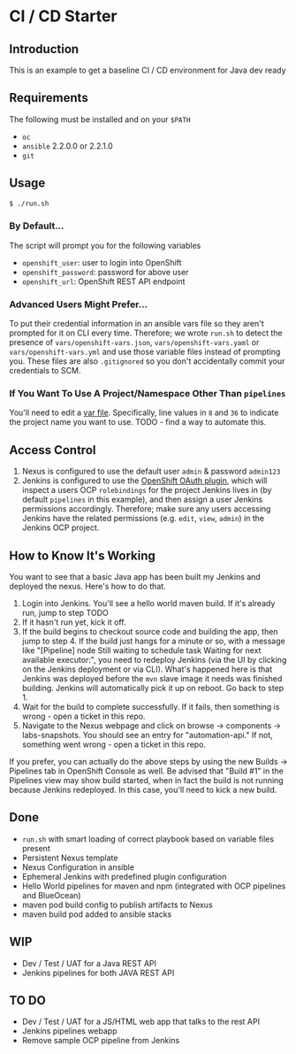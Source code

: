 # CI / CD Starter

## Introduction

This is an example to get a baseline CI / CD environment for Java dev ready

## Requirements

The following must be installed and on your `$PATH`

- `oc`
- `ansible` 2.2.0.0 or 2.2.1.0
- `git`


## Usage

``` bash
$ ./run.sh
```
### By Default...

The script will prompt you for the following variables

* `openshift_user`: user to login into OpenShift
* `openshift_password`: password for above user
* `openshift_url`: OpenShift REST API endpoint

### Advanced Users Might Prefer...

To put their credential information in an ansible vars file so they aren't prompted for it on CLI every time. Therefore; we wrote `run.sh` to detect the presence of `vars/openshift-vars.json`, `vars/openshift-vars.yaml` or `vars/openshift-vars.yml` and use those variable files instead of prompting you. These files are also `.gitignored` so you don't accidentally commit your credentials to SCM.

### If You Want To Use A Project/Namespace Other Than `pipelines`

You'll need to edit a [var file](vars/ci-cd-starer-vars.json). Specifically, line values in `8` and `36` to indicate the project name you want to use. TODO - find a way to automate this.

## Access Control

1. Nexus is configured to use the default user `admin` & password `admin123`
2. Jenkins is configured to use the [OpenShift OAuth plugin](https://github.com/openshift/jenkins-openshift-login-plugin), which will inspect a users OCP `rolebindings` for the project Jenkins lives in (by default `pipelines` in this example), and then assign a user Jenkins permissions accordingly. Therefore; make sure any users accessing Jenkins have the related permissions (e.g. `edit`, `view`, `admin`) in the Jenkins OCP project.


## How to Know It's Working

You want to see that a basic Java app has been built my Jenkins and deployed the nexus. Here's how to do that.

1. Login into Jenkins. You'll see a hello world maven build. If it's already run, jump to step TODO
2. If it hasn't run yet, kick it off.
3. If the build begins to checkout source code and building the app, then jump to step 4. If the build just hangs for a minute or so, with a message like "[Pipeline] node Still waiting to schedule task Waiting for next available executor:", you need to redeploy Jenkins (via the UI by clicking on the Jenkins deployment or via CLI). What's happened here is that Jenkins was deployed before the `mvn` slave image it needs was finished building. Jenkins will automatically pick it up on reboot. Go back to step 1.
4. Wait for the build to complete successfully. If it fails, then something is wrong - open a ticket in this repo.
5. Navigate to the Nexus webpage and click on browse -> components -> labs-snapshots. You should see an entry for "automation-api." If not, something went wrong - open a ticket in this repo.

If you prefer, you can actually do the above steps by using the new Builds -> Pipelines tab in OpenShift Console as well. Be advised that "Build #1" in the Pipelines view may show build started, when in fact the build is not running because Jenkins redeployed. In this case, you'll need to kick a new build.

## Done
- `run.sh` with smart loading of correct playbook based on variable files present
- Persistent Nexus template
- Nexus Configuration in ansible
- Ephemeral Jenkins with predefined plugin configuration
- Hello World pipelines for maven and npm (integrated with OCP pipelines and BlueOcean)
- maven pod build config to publish artifacts to Nexus
- maven build pod added to ansible stacks

## WIP

- Dev / Test / UAT for a Java REST API
- Jenkins pipelines for both JAVA REST API

## TO DO

- Dev / Test / UAT for a JS/HTML web app that talks to the rest API
- Jenkins pipelines webapp
- Remove sample OCP pipeline from Jenkins